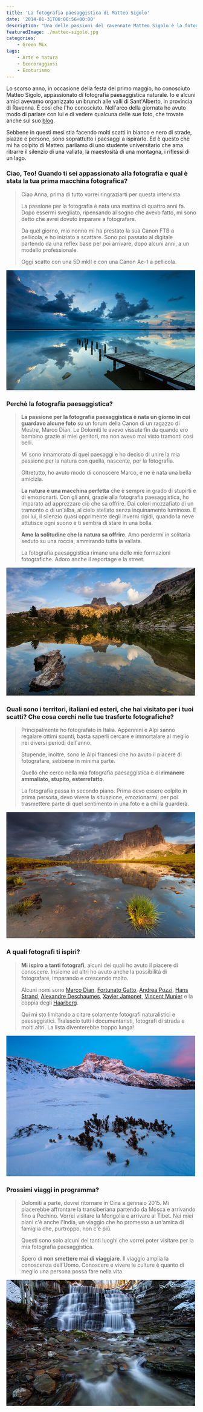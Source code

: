 ```yaml
---
title: 'La fotografia paesaggistica di Matteo Sigolo'
date: '2014-01-31T00:00:56+00:00'
description: "Una delle passioni del ravennate Matteo Sigolo è la fotografia paesaggistica naturale, motivo per cui viaggia l'Italia e l'estero con tutta la sua attrezzatura."
featuredImage: ./matteo-sigolo.jpg
categories:
    - Green Mix
tags:
    - Arte e natura
    - Ecocoraggiosi
    - Ecoturismo
---
```


Lo scorso anno, in occasione della festa del primo maggio, ho conosciuto Matteo Sigolo, appassionato di fotografia paesaggistica naturale.
Io e alcuni amici avevamo organizzato un brunch alle valli di Sant'Alberto, in provincia di Ravenna. È così che l'ho conosciuto.
Nell'arco della giornata ho avuto modo di parlare con lui e di vedere qualcuna delle sue foto, che trovate anche sul suo [blog](http://teozzstudio.com).

Sebbene in questi mesi stia facendo molti scatti in bianco e nero di strade, piazze e persone, sono soprattutto i paesaggi a ispirarlo.
Ed è questo che mi ha colpito di Matteo: parliamo di uno studente universitario che ama ritrarre il silenzio di una vallata, la maestosità di una montagna, i riflessi di un lago.

### Ciao, Teo! Quando ti sei appassionato alla fotografia e qual è stata la tua prima macchina fotografica?

> Ciao Anna, prima di tutto vorrei ringraziarti per questa intervista.
>
> La passione per la fotografia è nata una mattina di quattro anni fa. Dopo essermi svegliato, ripensando al sogno che avevo fatto, mi sono detto che avrei dovuto imparare a fotografare.
>
> Da quel giorno, mio nonno mi ha prestato la sua Canon FTB a pellicola, e ho iniziato a scattare. Sono poi passato al digitale partendo da una reflex base per poi arrivare, dopo alcuni anni, a un modello professionale.
>
> Oggi scatto con una 5D mkII e con una Canon Ae-1 a pellicola.

![The X Ravenna (Ph. Matteo Sigolo)](./matteo-sigolo-4.jpg)

### Perchè la fotografia paesaggistica?

> **La passione per la fotografia paesaggistica è nata un giorno in cui guardavo alcune foto** su un forum della Canon di un ragazzo di Mestre, Marco Dian. Le Dolomiti le avevo vissute fin da quando ero bambino grazie ai miei genitori, ma non avevo mai visto tramonti così belli.
>
> Mi sono innamorato di quei paesaggi e ho deciso di unire la mia passione per la natura con quella, nascente, per la fotografia.
>
> Oltretutto, ho avuto modo di conoscere Marco, e ne è nata una bella amicizia.
>
> **La natura è una macchina perfetta** che è sempre in grado di stupirti e di emozionarti. Con gli anni, grazie alla fotografia paesaggistica, ho imparato ad apprezzare ciò che sa offrire. Dai colori mozzafiato di un tramonto o di un'alba, al cielo stellato senza inquinamento luminoso. E poi lui, il silenzio quasi opprimente degli inverni rigidi, quando la neve attutisce ogni suono e ti sembra di stare in una bolla.
>
> **Amo la solitudine che la natura sa offrire**. Amo perdermi in solitaria seduto su una roccia, ammirando tutta la vallata.
>
> La fotografia paesaggistica rimane una delle mie formazioni fotografiche. Adoro anche il reportage e la street.

![Spotlight Under The Averau passo Falzarego lago di Limides Dolomiti (Ph. Matteo Sigolo)](./matteo-sigolo-3.jpg)

### Quali sono i territori, italiani ed esteri, che hai visitato per i tuoi scatti? Che cosa cerchi nelle tue trasferte fotografiche?

> Principalmente ho fotografato in Italia. Appennini e Alpi sanno regalare ottimi spunti, basta saperli cercare e immortalare al meglio nei diversi periodi dell'anno.
>
> Stupende, inoltre, sono le Alpi francesi che ho avuto il piacere di fotografare, sebbene in minima parte.
>
> Quello che cerco nella mia fotografia paesaggistica è di **rimanere ammaliato, stupito, esterrefatto**.
>
> La fotografia passa in secondo piano. Prima devo essere colpito in prima persona, devo vivere la situazione, emozionarmi, per poi trasmettere parte di quel sentimento in una foto e a chi la guarderà.

![Mercury Passo Giau Dolomiti (Ph. Matteo Sigolo)](./matteo-sigolo-2.jpg)

### A quali fotografi ti ispiri?

> **Mi ispiro a tanti fotografi**, alcuni dei quali ho avuto il piacere di conoscere. Insieme ad altri ho avuto anche la possibilità di fotografare, imparando e crescendo molto.
>
> Alcuni nomi sono [Marco Dian](http://www.marcodian.com), [Fortunato Gatto](http://www.fortunatophotography.com), [Andrea Pozzi](http://www.forgottenlands.it), [Hans Strand](http://www.hansstrand.com/Hans_Strand/Hans_Strand_Photography.html), [Alexandre Deschaumes](http://autumn-ethereal.smugmug.com), [Xavier Jamonet](http://www.ecrinsdelumiere.com), [Vincent Munier](http://www.vincentmunier.com) e la coppia degli [Haarberg](http://www.haarbergphoto.com).
>
> Qui mi sto limitando a citare solamente fotografi naturalistici e paesaggistici. Tralascio tutti i documentaristi, fotografi di strada e molti altri. La lista diventerebbe troppo lunga!

![Cold Silence Prato Piazza Dolomiti (Ph. Matteo Sigolo)](./matteo-sigolo-1.jpg)

### Prossimi viaggi in programma?

> Dolomiti a parte, dovrei ritornare in Cina a gennaio 2015. Mi piacerebbe affrontare la transiberiana partendo da Mosca e arrivando fino a Pechino. Vorrei visitare la Mongolia e arrivare al Tibet. Nei miei piani c'è anche l'India, un viaggio che ho promesso a un'amica di famiglia che, purtroppo, non c'è più.
>
> Questi sono solo alcuni dei tanti luoghi che vorrei poter visitare per la mia fotografia paesaggistica.
>
> Spero di **non smettere mai di viaggiare**. Il viaggio amplia la conoscenza dell'Uomo. Conoscere e vivere le culture è quanto di meglio una persona possa fare nella vita.

![Tre-Cascate-Badia-Prataglia-Ph.-Matteo-Sigolo](./matteo-sigolo-5.jpg)
